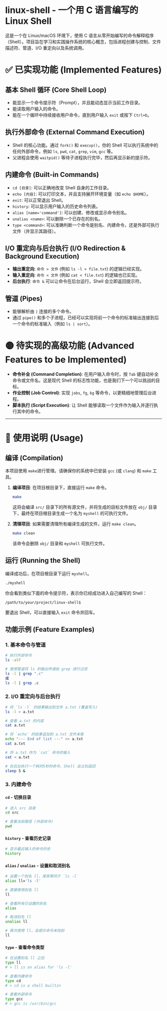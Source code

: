 # linux-shell - 一个用 C 语言编写的 Linux Shell

这是一个在 Linux/macOS 环境下，使用 C 语言从零开始编写的命令解释程序（Shell）。项目旨在学习和实践操作系统的核心概念，包括进程创建与控制、文件描述符、管道、I/O 重定向以及系统调用。

# ✅ 已实现功能 (Implemented Features)

## 基本 Shell 循环 (Core Shell Loop)

  * 能显示一个命令提示符（Prompt），并且能动态显示当前工作目录。
  * 能读取用户输入的命令。
  * 能在一个循环中持续接收用户命令，直到用户输入 `exit` 或按下 `Ctrl+D`。

## 执行外部命令 (External Command Execution)

  * Shell 的核心功能。通过 `fork()` 和 `execvp()`，你的 Shell 可以执行系统中的任何外部命令，例如 `ls`, `pwd`, `cat`, `grep`, `vim`, `gcc` 等。
  * 父进程会使用 `waitpid()` 等待子进程执行完毕，然后再显示新的提示符。

## 内建命令 (Built-in Commands)

  * `cd [目录]`: 可以正确地改变 Shell 自身的工作目录。
  * `echo [内容]`: 可以打印文本，并且支持展开环境变量（如 `echo $HOME`）。
  * `exit`: 可以正常退出 Shell。
  * `history`: 可以显示用户输入的历史命令列表。
  * `alias [name='command']`: 可以创建、修改或显示命令别名。
  * `unalias <name>`: 可以删除一个已存在的别名。
  * `type <command>`: 可以准确判断一个命令是别名、内建命令，还是外部可执行文件（并显示其路径）。

## I/O 重定向与后台执行 (I/O Redirection & Background Execution)

  * **输出重定向**: `命令 > 文件` (例如 `ls -l > file.txt`) 的逻辑已经实现。
  * **输入重定向**: `命令 < 文件` (例如 `cat < file.txt`) 的逻辑也已实现。
  * **后台执行**: `命令 &` 可以让命令在后台运行，Shell 会立即返回提示符。

## 管道 (Pipes)

  * 能够解析由 `|` 连接的多个命令。
  * 通过 `pipe()` 和多个子进程，已经可以实现将前一个命令的标准输出连接到后一个命令的标准输入（例如 `ls | sort`）。

# 🟡 待实现的高级功能 (Advanced Features to be Implemented)

  * **命令补全 (Command Completion)**: 在用户输入命令时，按 `Tab` 键自动补全命令或文件名。这是现代 Shell 的标志性功能，也是我们下一个可以挑战的目标。
  * **作业控制 (Job Control)**: 实现 `jobs`, `fg`, `bg` 等命令，以更精细地管理后台进程。
  * **脚本执行 (Script Execution)**: 让 Shell 能够读取一个文件作为输入并逐行执行其中的命令。

-----

# 🚀 使用说明 (Usage)

## 编译 (Compilation)

本项目使用 `make`进行管理。请确保你的系统中已安装 `gcc` (或 `clang`) 和 `make` 工具。

1.  **编译项目**:
    在项目根目录下，直接运行 `make` 命令。

    ```bash
    make
    ```

    这将会编译 `src/` 目录下的所有源文件，并将生成的目标文件放在 `obj/` 目录下，最终在项目根目录生成一个名为 `myshell` 的可执行文件。

2.  **清理项目**:
    如果需要清理所有编译生成的文件，运行 `make clean`。

    ```bash
    make clean
    ```

    该命令会删除 `obj/` 目录和 `myshell` 可执行文件。

## 运行 (Running the Shell)

编译成功后，在项目根目录下运行 `myshell`。

```bash
./myshell
```

你会看到类似下面的命令提示符，表示你已经成功进入自己编写的 Shell：

```
/path/to/your/project/linux-shell$
```

要退出 Shell，可以直接输入 `exit` 命令并回车。

## 功能示例 (Feature Examples)

### 1\. 基本命令与管道

```bash
# 执行外部命令
ls -alF

# 使用管道将 ls 的输出传递给 grep 进行过滤
ls -l | grep ".c"
或
ls -l | grep .c
```

### 2\. I/O 重定向与后台执行

```bash
# 将 `ls -l` 的结果输出到文件 a.txt (覆盖写入)
ls -l > a.txt

# 查看 a.txt 的内容
cat a.txt

# 将 `echo` 的结果追加到 a.txt 文件末尾
echo "--- End of list ---" >> a.txt
cat a.txt

# 将 a.txt 作为 `cat` 命令的输入
cat < a.txt

# 在后台执行一个耗时5秒的命令，Shell 会立刻返回
sleep 5 &
```

### 3\. 内建命令

#### `cd` - 切换目录

```bash
# 进入 src 目录
cd src

# 查看当前路径 (外部命令)
pwd
```

#### `history` - 查看历史记录

```bash
# 显示最近输入的命令历史
history
```

#### `alias` / `unalias` - 设置和取消别名

```bash
# 设置一个别名 ll，使其等同于 `ls -l`
alias ll='ls -l'

# 直接使用别名 ll
ll

# 查看所有已设置的别名
alias

# 取消别名 ll
unalias ll

# 再次使用 ll，会提示命令未找到
ll
```

#### `type` - 查看命令类型

```bash
# 在设置别名 ll 之后
type ll
# > ll is an alias for 'ls -l'

# 查看内建命令
type cd
# > cd is a shell builtin

# 查看外部命令
type gcc
# > gcc is /usr/bin/gcc
```
